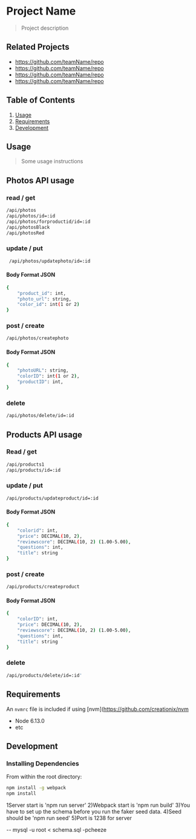 # Project Name

> Project description

## Related Projects

  - https://github.com/teamName/repo
  - https://github.com/teamName/repo
  - https://github.com/teamName/repo
  - https://github.com/teamName/repo

## Table of Contents

1. [Usage](#Usage)
1. [Requirements](#requirements)
1. [Development](#development)

## Usage

> Some usage instructions

## Photos API usage
### read / get
```sh
/api/photos
/api/photos/id=:id
/api/photos/forproductid/id=:id
/api/photosBlack
/api/photosRed
```
### update / put
```sh
 /api/photos/updatephoto/id=:id
```
#### Body Format JSON
```sh
{
    "product_id": int,
    "photo_url": string,
    "color_id": int(1 or 2)
}
```

### post / create
```sh
/api/photos/createphoto
```
#### Body Format JSON
```sh
{
    "photoURL": string,
    "colorID": int(1 or 2),
    "productID": int,
}
```

### delete
```sh
/api/photos/delete/id=:id
```

## Products API usage
### Read / get
```sh
/api/products1
/api/products/id=:id
```

### update / put
```sh
/api/products/updateproduct/id=:id
```
#### Body Format JSON
```sh
{
    "colorid": int,
    "price": DECIMAL(10, 2),
    "reviewscore": DECIMAL(10, 2) (1.00-5.00),
    "questions": int,
    "title": string
}
```

### post / create
```sh
/api/products/createproduct
```
#### Body Format JSON
```sh
{
    "colorID": int,
    "price": DECIMAL(10, 2),
    "reviewscore": DECIMAL(10, 2) (1.00-5.00),
    "questions": int,
    "title": string
}
```

### delete
```sh
/api/products/delete/id=:id'
```






## Requirements

An `nvmrc` file is included if using [nvm](https://github.com/creationix/nvm

- Node 6.13.0
- etc

## Development

### Installing Dependencies

From within the root directory:

```sh
npm install -g webpack
npm install
```
1Server start is 'npm run server'
2)Webpack start is 'npm run build'
3)You have to set up the schema before you run the faker seed data.
4)Seed should be 'npm run seed'
5)Port is 1238 for server

-- mysql -u root < schema.sql -pcheeze
